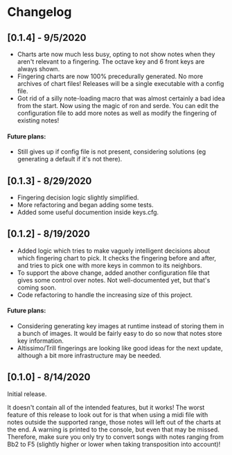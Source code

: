 # Changelog

## [0.1.4] - 9/5/2020

- Charts arte now much less busy, opting to not show notes when they aren't relevant to a fingering. The octave key and 6 front keys are always shown.
- Fingering charts are now 100% precedurally generated. No more archives of chart files! Releases will be a single executable with a config file.
- Got rid of a silly note-loading macro that was almost certainly a bad idea from the start. Now using the magic of ron and serde. You can edit the configuration file to add more notes as well as modify the fingering of existing notes!

#### Future plans:
- Still gives up if config file is not present, considering solutions (eg generating a default if it's not there).

## [0.1.3] - 8/29/2020

- Fingering decision logic slightly simplified.
- More refactoring and began adding some tests.
- Added some useful documention inside keys.cfg.

## [0.1.2] - 8/19/2020

- Added logic which tries to make vaguely intelligent decisions about which fingering chart to pick. It checks the fingering before and after,
and tries to pick one with more keys in common to its neighbors.
- To support the above change, added another configuration file that gives some control over notes. Not well-documented yet, but that's coming soon.
- Code refactoring to handle the increasing size of this project.

#### Future plans:

- Considering generating key images at runtime instead of storing them in a bunch of images. It would be fairly easy to do so now that notes store key information.
- Altissimo/Trill fingerings are looking like good ideas for the next update, although a bit more infrastructure may be needed.

## [0.1.0] - 8/14/2020

Initial release.

It doesn't contain all of the intended features, but it works! The worst feature of this release to look out for is that when using a midi file with notes outside the supported range, those notes will left out of the charts at the end. A warning is printed to the console, but even that may be missed. Therefore, make sure you only try to convert songs with notes ranging from Bb2 to F5 (slightly higher or lower when taking transposition into account)!